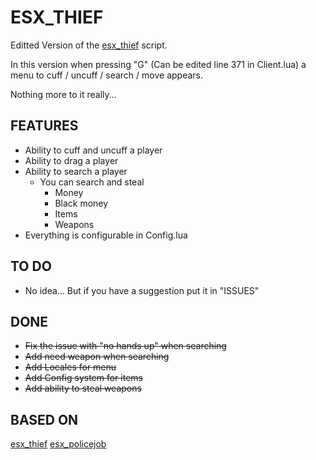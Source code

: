 # ESX_THIEF

Editted Version of the [esx_thief](https://github.com/ESX-PUBLIC/esx_thief) script.

In this version when pressing "G" (Can be edited line 371 in Client.lua) a menu to cuff / uncuff / search / move appears. 

Nothing more to it really...

## FEATURES

- Ability to cuff and uncuff a player
- Ability to drag a player
- Ability to search a player
    - You can search and steal
        - Money
        - Black money
        - Items
        - Weapons
- Everything is configurable in Config.lua

## TO DO

- No idea... But if you have a suggestion put it in "ISSUES"
    
## DONE

- ~~Fix the issue with "no hands up" when searching~~
- ~~Add need weapon when searching~~
- ~~Add Locales for menu~~
- ~~Add Config system for items~~
- ~~Add ability to steal weapons~~

## BASED ON

[esx_thief](https://github.com/ESX-PUBLIC/esx_thief)
[esx_policejob](https://github.com/ESX-Org/esx_policejob)
